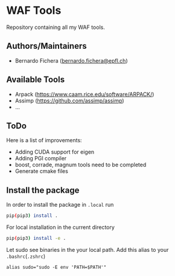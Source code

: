 # WAF Tools
Repository containing all my WAF tools.

## Authors/Maintainers
- Bernardo Fichera (bernardo.fichera@epfl.ch)

## Available Tools
- Arpack (https://www.caam.rice.edu/software/ARPACK/)
- Assimp (https://github.com/assimp/assimp)
- ...

## ToDo
Here is a list of improvements:
- Adding CUDA support for eigen
- Adding PGI compiler
- boost, corrade, magnum tools need to be completed
- Generate cmake files

## Install the package
In order to install the package in `.local` run
```sh
pip(pip3) install .
```
For local installation in the current directory
```sh
pip(pip3) install -e .
```
Let sudo see binaries in the your local path. Add this alias to your `.bashrc`(`.zshrc`)
```
alias sudo="sudo -E env 'PATH=$PATH'"
```